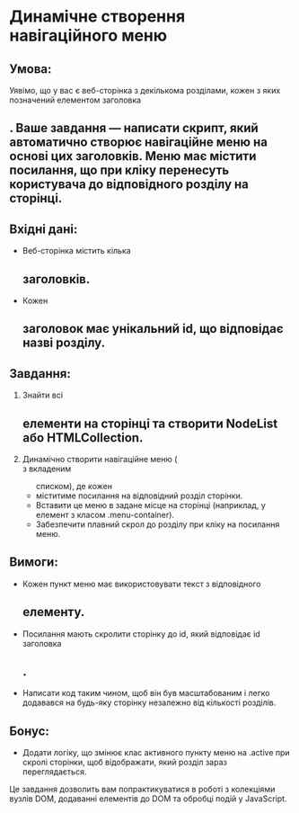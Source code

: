 <h1>Динамічне створення навігаційного меню</h1>

## Умова:
Уявімо, що у вас є веб-сторінка з декількома розділами, кожен з яких позначений елементом заголовка <h2>.
Ваше завдання — написати скрипт, який автоматично створює навігаційне меню на основі цих заголовків.
Меню має містити посилання, що при кліку перенесуть користувача до відповідного розділу на сторінці.

## Вхідні дані:
- Веб-сторінка містить кілька <h2> заголовків.
- Кожен <h2> заголовок має унікальний id, що відповідає назві розділу.

## Завдання:
1. Знайти всі <h2> елементи на сторінці та створити NodeList або HTMLCollection.
2. Динамічно створити навігаційне меню (<nav> з вкладеним <ul> списком), де кожен <li> міститиме посилання <a>
на відповідний розділ сторінки.
3. Вставити це меню в задане місце на сторінці (наприклад, у елемент з класом .menu-container).
4. Забезпечити плавний скрол до розділу при кліку на посилання меню.

## Вимоги:
- Кожен пункт меню має використовувати текст з відповідного <h2> елементу.
- Посилання мають скролити сторінку до id, який відповідає id заголовка <h2>.
- Написати код таким чином, щоб він був масштабованим і легко додавався на будь-яку сторінку
незалежно від кількості розділів.

## Бонус:
- Додати логіку, що змінює клас активного пункту меню на .active при скролі сторінки, щоб відображати,
який розділ зараз переглядається.

Це завдання дозволить вам попрактикуватися в роботі з колекціями вузлів DOM, додаванні елементів до DOM
та обробці подій у JavaScript.